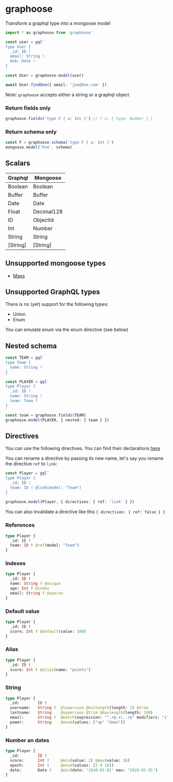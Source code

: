 graphoose
===

Transform a graphql type into a mongoose model

```ts
import * as graphoose from 'graphoose'

const user = gql`
type User {
  _id: ID !
  email: String !
  dob: Date !
}
`
const User = graphoose.model(user)

await User.findOne({ email: 'joe@doe.com' })
```

Note: `graphoose` accepts either a string or a graphql object

### Return fields only

```ts
graphoose.fields('type F { a: Int }') // { a: { type: Number } }
```

### Return schema only

```ts
const F = graphoose.schema('type F { a: Int }')
mongoose.model('Foo', schema)
```

## Scalars

| Graphql | Mongoose |
|---------|---------|
| Boolean | Boolean |
| Buffer | Buffer |
| Date | Date |
| Float | Decimal128 |
| ID | ObjectId |
| Int | Number |
| String | String |
| [String] | [String] |

## Unsupported mongoose types

- [Maps](https://github.com/graphql/graphql-spec/issues/101)

## Unsupported GraphQL types

There is no (yet) support for the following types:

- Union
- Enum

You can emulate enum via the enum directive (see below)

## Nested schema

```ts
const TEAM = gql`
type Team {
  name: String !
}
`
const PLAYER = gql`
type Player {
  _id: ID !
  name: String !
  team: Team !
}
`
const team = graphoose.fields(TEAM)
graphoose.model(PLAYER, { nested: { team } })
```

## Directives

You can use the following directives. You can find their declarations [here](./directives.graphql)

You can rename a directive by passing its new name, let's say you rename the directive `ref` to `link`:

```ts
const Player = gql`
type Player {
  _id: ID !
  team: ID ! @link(model: "Team")
}
`
graphoose.model(Player, { directives: { ref: 'link' } })
```

You can also invalidate a directive like this `{ directives: { ref: false } }`

### References

```graphql
type Player {
  _id: ID !
  team: ID ! @ref(model: "Team")
}
```

### Indexes

```graphql
type Player {
  _id: ID !
  name: String ! @unique
  age: Int ! @index
  email: String ! @sparse
}
```

### Default value

```graphql
type Player {
  _id: ID !
  score: Int ! @default(value: 100)
}
```

### Alias

```graphql
type Player {
  _id: ID !
  score: Int ! @alias(name: "points")
}
```

### String

```graphql
type Player {
  _id:        ID !
  username:   String !  @lowercase @minlength(length: 2) @trim
  lastname:   String    @uppercase @trim @maxlength(length: 100)
  email:      String !  @match(expression: "^.+@.+\..+$" modifiers: "i")
  power:      String    @enum(values: ["up" "down"])
}
```

### Number an dates

```graphql
type Player {
  _id:        ID !
  score:      Int !     @min(value: 2) @max(value: 16)
  epoch:      Int !     @enum(values: [2 4 16]) 
  date:       Date !    @min(date: '2010-01-01' max: '2020-01-01')
}
```
